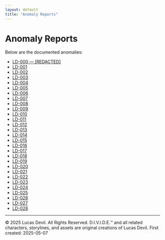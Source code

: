 ```yaml
---
layout: default
title: "Anomaly Reports"
---
```



# Anomaly Reports

Below are the documented anomalies:

- [LD-000 — [REDACTED]](LD-000.md)
- [LD-001](LD-001.md)
- [LD-002](LD-002.md)
- [LD-003](LD-003.md)
- [LD-004](LD-004.md)
- [LD-005](LD-005.md)
- [LD-006](LD-006.md)
- [LD-007](LD-007.md)
- [LD-008](LD-008.md)
- [LD-009](LD-009.md)
- [LD-010](LD-010.md)
- [LD-011](LD-011.md)
- [LD-012](LD-012.md)
- [LD-013](LD-013.md)
- [LD-014](LD-014.md)
- [LD-015](LD-015.md)
- [LD-016](LD-016.md)
- [LD-017](LD-017.md)
- [LD-018](LD-018.md)
- [LD-019](LD-019.md)
- [LD-020](LD-020.md)
- [LD-021](LD-021.md)
- [LD-022](LD-022.md)
- [LD-023](LD-023.md)
- [LD-024](LD-024.md)
- [LD-025](LD-025.md)
- [LD-026](LD-026.md)
- [LD-027](LD-027.md)
- [LD-028](LD-028.md)


---




© 2025 Lucas Devil. All Rights Reserved.
D.I.V.I.D.E.™ and all related characters, storylines, and assets are original creations of Lucas Devil.
First created: 2025-05-07
